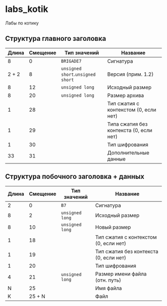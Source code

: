 # labs_kotik
Лабы по котику

## Структура главного заголовка

| Длина | Смещение | Тип значений                      | Название                                |
|-------|----------|-----------------------------------|-----------------------------------------|
| 8     | 0        | `BRIGADE7`                        | Сигнатура                               |
| 2 + 2 | 8        | `unsigned short`.`unsigned short` | Версия (прим. 1.2)                      |
| 8     | 12       | `unsigned long`                   | Исходный размер                         |
| 8     | 20       | `unsigned long`                   | Размер архива                           |
| 1     | 28       |                                   | Тип сжатия с контекстом (0, если нет)   |
| 1     | 29       |                                   | Типа сжатия без контекста (0, если нет) |
| 1     | 30       |                                   | Тип шифрования                          |
| 33    | 31       |                                   | Дополнительные данные                   |

## Структура побочного заголовка + данных

| Длина | Смещение | Тип значений    | Название                               |
|-------|----------|-----------------|----------------------------------------|
| 2     | 0        | `B7`            | Сигнатура                              |
| 8     | 2        | `unsigned long` | Исходный размер                        |
| 8     | 10       | `unsigned long` | Новый размер                           |
| 1     | 18       |                 | Тип сжатия с контекстом (0, если нет)  |
| 1     | 19       |                 | Тип сжатия без контекста (0, если нет) |
| 1     | 20       |                 | Тип шифрования                         |
| 4     | 21       | `unsigned long` | Размер имени файла (отн. путь)         |
| N     | 25       |                 | Имя файла                              |
| K     | 25 + N   |                 | Файл                                   |